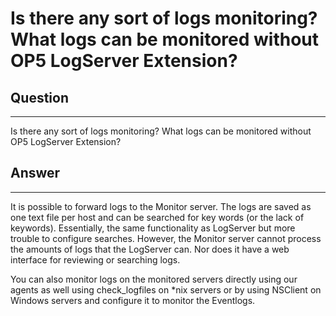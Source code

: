 # Is there any sort of logs monitoring? What logs can be monitored without OP5 LogServer Extension?

## Question

* * * * *

Is there any sort of logs monitoring? What logs can be monitored without OP5 LogServer Extension?

## Answer

* * * * *

It is possible to forward logs to the Monitor server. The logs are saved as one text file per host and can be searched for key words (or the lack of keywords). Essentially, the same functionality as LogServer but more trouble to configure searches. However, the Monitor server cannot process the amounts of logs that the LogServer can. Nor does it have a web interface for reviewing or searching logs.

You can also monitor logs on the monitored servers directly using our agents as well using check\_logfiles on \*nix servers or by using NSClient on Windows servers and configure it to monitor the Eventlogs.
